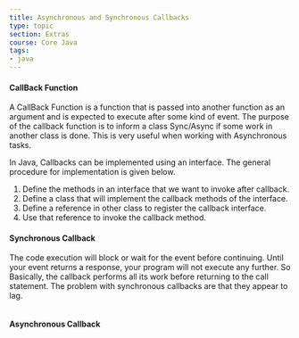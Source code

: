 ```yaml
---
title: Asynchronous and Synchronous Callbacks
type: topic
section: Extras
course: Core Java
tags:
- java
---
```

#### CallBack Function
A CallBack Function is a function that is passed into another function as an argument and is expected to execute after some kind of event. The purpose of the callback function is to inform a class Sync/Async if some work in another class is done. This is very useful when working with Asynchronous tasks.

In Java, Callbacks can be implemented using an interface. The general procedure for implementation is given below.
1. Define the methods in an interface that we want to invoke after callback.
2. Define a class that will implement the callback methods of the interface.
3. Define a reference in other class to register the callback interface.
4. Use that reference to invoke the callback method.

#### Synchronous Callback
The code execution will block or wait for the event before continuing. Until your event returns a response, your program will not execute any further. So Basically, the callback performs all its work before returning to the call statement. The problem with synchronous callbacks are that they appear to lag.

```java
```

#### Asynchronous Callback


```java
```